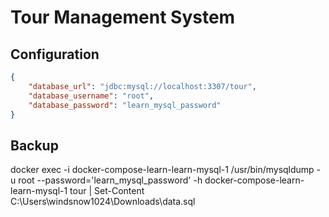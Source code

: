 # Tour Management System

## Configuration

```json
{
    "database_url": "jdbc:mysql://localhost:3307/tour",
    "database_username": "root",
    "database_password": "learn_mysql_password"
}
```

## Backup

docker exec -i docker-compose-learn-learn-mysql-1 /usr/bin/mysqldump -u root --password='learn_mysql_password' -h docker-compose-learn-learn-mysql-1 tour | Set-Content C:\Users\windsnow1024\Downloads\data.sql
